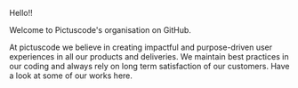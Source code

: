 Hello!!

Welcome to Pictuscode's organisation on GitHub.

At pictuscode we believe in creating impactful and purpose-driven user experiences in all our products and deliveries. We maintain best practices in our coding and always rely on long term satisfaction of our customers. Have a look at some of our works here.
